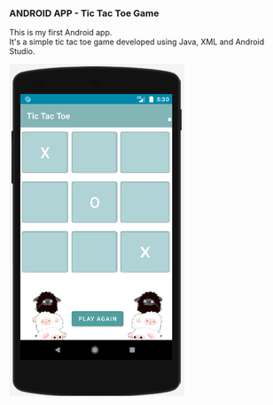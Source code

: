 ### ANDROID APP - Tic Tac Toe Game
This is my first Android app. <br/>
It's a simple tic tac toe game developed using Java, XML and Android Studio.

![mobile app](tictactoe_black.bmp)



